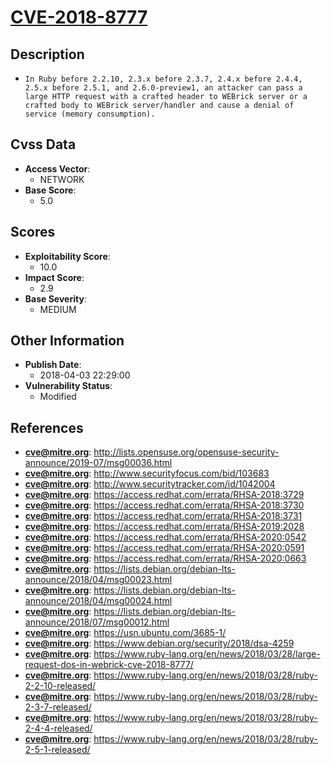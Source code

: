 
# [CVE-2018-8777](http://lists.opensuse.org/opensuse-security-announce/2019-07/msg00036.html)

## Description

- `In Ruby before 2.2.10, 2.3.x before 2.3.7, 2.4.x before 2.4.4, 2.5.x before 2.5.1, and 2.6.0-preview1, an attacker can pass a large HTTP request with a crafted header to WEBrick server or a crafted body to WEBrick server/handler and cause a denial of service (memory consumption).`

## Cvss Data

- **Access Vector**:
  - NETWORK
- **Base Score**:
  - 5.0

## Scores

- **Exploitability Score**:
  - 10.0
- **Impact Score**:
  - 2.9
- **Base Severity**:
  - MEDIUM

## Other Information

- **Publish Date**:
  - 2018-04-03 22:29:00
- **Vulnerability Status**:
  - Modified

## References

- **cve@mitre.org**: http://lists.opensuse.org/opensuse-security-announce/2019-07/msg00036.html
- **cve@mitre.org**: http://www.securityfocus.com/bid/103683
- **cve@mitre.org**: http://www.securitytracker.com/id/1042004
- **cve@mitre.org**: https://access.redhat.com/errata/RHSA-2018:3729
- **cve@mitre.org**: https://access.redhat.com/errata/RHSA-2018:3730
- **cve@mitre.org**: https://access.redhat.com/errata/RHSA-2018:3731
- **cve@mitre.org**: https://access.redhat.com/errata/RHSA-2019:2028
- **cve@mitre.org**: https://access.redhat.com/errata/RHSA-2020:0542
- **cve@mitre.org**: https://access.redhat.com/errata/RHSA-2020:0591
- **cve@mitre.org**: https://access.redhat.com/errata/RHSA-2020:0663
- **cve@mitre.org**: https://lists.debian.org/debian-lts-announce/2018/04/msg00023.html
- **cve@mitre.org**: https://lists.debian.org/debian-lts-announce/2018/04/msg00024.html
- **cve@mitre.org**: https://lists.debian.org/debian-lts-announce/2018/07/msg00012.html
- **cve@mitre.org**: https://usn.ubuntu.com/3685-1/
- **cve@mitre.org**: https://www.debian.org/security/2018/dsa-4259
- **cve@mitre.org**: https://www.ruby-lang.org/en/news/2018/03/28/large-request-dos-in-webrick-cve-2018-8777/
- **cve@mitre.org**: https://www.ruby-lang.org/en/news/2018/03/28/ruby-2-2-10-released/
- **cve@mitre.org**: https://www.ruby-lang.org/en/news/2018/03/28/ruby-2-3-7-released/
- **cve@mitre.org**: https://www.ruby-lang.org/en/news/2018/03/28/ruby-2-4-4-released/
- **cve@mitre.org**: https://www.ruby-lang.org/en/news/2018/03/28/ruby-2-5-1-released/
